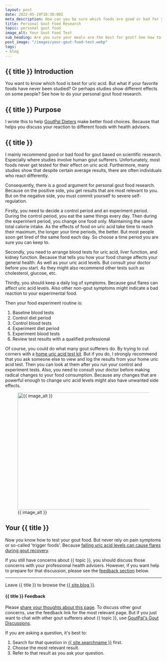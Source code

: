 ```yaml
---
layout: post
date: 2022-05-19T18:30:00Z
meta_description: How can you be sure which foods are good or bad for your gout? Make sure your gout meals are better than average. Do your own personal gout food research now.
title: Personal Gout Food Research
topic: personal gout food
image_alt: Your Gout Food Test
sub_heading: Are you sure your meals are the best for gout? See how to test your gout food.
post_image: "/images/your-gout-food-test.webp"
tags:
- blog
---
```

<h2 id="intro">{{ title }} Introduction</h2>
You want to know which food is best for uric acid. But what if your favorite foods have never been studied? Or perhaps studies show different effects on some people? See how to do your personal gout food research.

<h2 id="intent">{{ title }} Purpose</h2>
I wrote this to help <a href="/9601/goutpal-plan-for-gout-dieters/">GoutPal Dieters</a> make better food choices. Because that helps you discuss your reaction to different foods with health advisers.

<h2 id="research">{{ title }}</h2>
I mainly recommend good or bad food for gout based on scientific research. Especially where studies involve human gout sufferers. Unfortunately, most foods never get tested for their effect on uric acid. Furthermore, many studies show that despite certain average results, there are often individuals who react differently.  

Consequently, there is a good argument for personal gout food research. Because on the positive side, you get results that are most relevant to you. But on the negative side, you must commit yourself to severe self-regulation. 

Firstly, you need to decide a control period and an experiment period. During the control period, you eat the same things every day. Then during the experiment period, you change one food only. Maintaining the same total calorie intake. As the effects of food on uric acid take time to reach their maximum, the longer your time periods, the better. But most people soon get tired of the same food each day. So choose a time period you are sure you can keep to.

Secondly, you need to arrange blood tests for uric acid, liver function, and kidney function. Because that tells you how your food change affects your general health. As well as your uric acid levels. But consult your doctor before you start. As they might also recommend other tests such as cholesterol, glucose, etc.

Thirdly, you should keep a daily log of symptoms. Because gout flares can affect uric acid levels. Also other non-gout symptoms might indicate a bad reaction to your experimental food.

Then your food experiment routine is:<ol>
<li>Baseline blood tests</li>
<li>Control diet period</li>
<li>Control blood tests</li>
<li>Experiment diet period</li>
<li>Experiment blood tests</li>
<li>Review test results with a qualified professional</li>
</ol>

Of course, you could do what many gout sufferers do. By trying to cut corners with a <a href="/uric-acid/uric-acid-test-kit/">home uric acid test kit</a>. But if you do, I strongly recommend that you ask someone else to view and log the results from your home uric acid test. Then you can look at them after you run your control and experiment tests. Also, you need to consult your doctor before making radical changes to your food consumption. Because any changes that are powerful enough to change uric acid levels might also have unwanted side effects.

<figure id="image" class="inner">
<img src="{{ post_image }}" alt="{{ image_alt }}"  width="610" height="377">
  <figcaption>{{ image_alt }}</figcaption>
</figure>
<h2 id="next">Your {{ title }}</h2>
Now you know how to test your gout food. But never rely on pain symptoms or so-called 'trigger foods'. Because <a href="/972/allopurinol-medication-why-it-hurts-to-get-rid-of-gout/">falling uric acid levels can cause flares during gout recovery</a>.

If you still have concerns about {{ topic }}, you should discuss those concerns with your professional health advisers. However, if you want help to prepare for that discussion, please see the <a href="#feedback">feedback section</a> below.
<hr />
Leave {{ title }} to browse the <a href="/blog">{{ site.blog }}</a>.
<h4 id="feedback">{{ title }} Feedback</h4>

Please <a href="{{ site.social_links.GitHub }}issues/new/choose">share your thoughts about this page</a>. To discuss other gout concerns, use the feedback link for the most relevant page. But if you just want to chat with other gout sufferers about {{ topic }}, use <a href="{{ site.social_links.GitHub }}discussions">GoutPal's Gout Discussions</a>.

If you are asking a question, it's best to:<ol>
<li>Search for that question in <a href="{{ site.searchurl }}">{{ site.searchname }}</a> first.</li>
<li>Choose the most relevant result.</li>
<li>Refer to that result as you ask your question.</li>
</ol>
